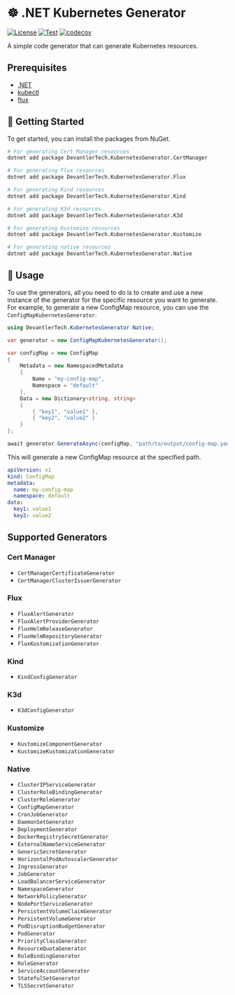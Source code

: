 # ☸️ .NET Kubernetes Generator

[![License](https://img.shields.io/badge/License-Apache_2.0-blue.svg)](https://opensource.org/licenses/Apache-2.0)
[![Test](https://github.com/devantler-tech/dotnet-kubernetes-generator/actions/workflows/test.yaml/badge.svg)](https://github.com/devantler-tech/dotnet-kubernetes-generator/actions/workflows/test.yaml)
[![codecov](https://codecov.io/gh/devantler-tech/dotnet-kubernetes-generator/graph/badge.svg?token=RhQPb4fE7z)](https://codecov.io/gh/devantler-tech/dotnet-kubernetes-generator)

A simple code generator that can generate Kubernetes resources.

## Prerequisites

- [.NET](https://dotnet.microsoft.com/en-us/download)
- [kubectl](https://kubernetes.io/docs/tasks/tools/#kubectl)
- [flux](https://fluxcd.io/flux/installation/#install-the-flux-cli)

## 🚀 Getting Started

To get started, you can install the packages from NuGet.

```bash
# For generating Cert Manager resources
dotnet add package DevantlerTech.KubernetesGenerator.CertManager

# For generating Flux resources
dotnet add package DevantlerTech.KubernetesGenerator.Flux

# For generating Kind resources
dotnet add package DevantlerTech.KubernetesGenerator.Kind

# For generating K3d resources
dotnet add package DevantlerTech.KubernetesGenerator.K3d

# For generating Kustomize resources
dotnet add package DevantlerTech.KubernetesGenerator.Kustomize

# For generating native resources
dotnet add package DevantlerTech.KubernetesGenerator.Native
```

## 📝 Usage

To use the generators, all you need to do is to create and use a new instance of the generator for the specific resource you want to generate. For example, to generate a new ConfigMap resource, you can use the `ConfigMapKubernetesGenerator`.

```csharp
using DevantlerTech.KubernetesGenerator.Native;

var generator = new ConfigMapKubernetesGenerator();

var configMap = new ConfigMap
{
    Metadata = new NamespacedMetadata
    {
        Name = "my-config-map",
        Namespace = "default"
    },
    Data = new Dictionary<string, string>
    {
        { "key1", "value1" },
        { "key2", "value2" }
    }
};

await generator.GenerateAsync(configMap, "path/to/output/config-map.yaml");
```

This will generate a new ConfigMap resource at the specified path.

```yaml
apiVersion: v1
kind: ConfigMap
metadata:
  name: my-config-map
  namespace: default
data:
  key1: value1
  key2: value2
```

## Supported Generators

### Cert Manager

- `CertManagerCertificateGenerator`
- `CertManagerClusterIssuerGenerator`

### Flux

- `FluxAlertGenerator`
- `FluxAlertProviderGenerator`
- `FluxHelmReleaseGenerator`
- `FluxHelmRepositoryGenerator`
- `FluxKustomizationGenerator`

### Kind

- `KindConfigGenerator`

### K3d

- `K3dConfigGenerator`

### Kustomize

- `KustomizeComponentGenerator`
- `KustomizeKustomizationGenerator`

### Native

- `ClusterIPServiceGenerator`
- `ClusterRoleBindingGenerator`
- `ClusterRoleGenerator`
- `ConfigMapGenerator`
- `CronJobGenerator`
- `DaemonSetGenerator`
- `DeploymentGenerator`
- `DockerRegistrySecretGenerator`
- `ExternalNameServiceGenerator`
- `GenericSecretGenerator`
- `HorizontalPodAutoscalerGenerator`
- `IngressGenerator`
- `JobGenerator`
- `LoadBalancerServiceGenerator`
- `NamespaceGenerator`
- `NetworkPolicyGenerator`
- `NodePortServiceGenerator`
- `PersistentVolumeClaimGenerator`
- `PersistentVolumeGenerator`
- `PodDisruptionBudgetGenerator`
- `PodGenerator`
- `PriorityClassGenerator`
- `ResourceQuotaGenerator`
- `RoleBindingGenerator`
- `RoleGenerator`
- `ServiceAccountGenerator`
- `StatefulSetGenerator`
- `TLSSecretGenerator`
